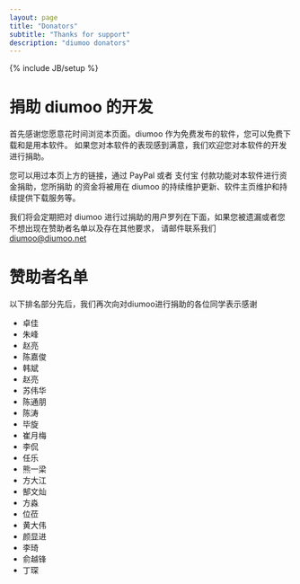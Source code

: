 ```yaml
---
layout: page
title: "Donators"
subtitle: "Thanks for support"
description: "diumoo donators"
---
```

{% include JB/setup %}

# 捐助 diumoo 的开发

首先感谢您愿意花时间浏览本页面。diumoo 作为免费发布的软件，您可以免费下载和是用本软件。
如果您对本软件的表现感到满意，我们欢迎您对本软件的开发进行捐助。

您可以用过本页上方的链接，通过 PayPal 或者 支付宝 付款功能对本软件进行资金捐助，您所捐助
的资金将被用在 diumoo 的持续维护更新、软件主页维护和持续提供下载服务等。

我们将会定期把对 diumoo 进行过捐助的用户罗列在下面，如果您被遗漏或者您不想出现在赞助者名单以及存在其他要求，
请邮件联系我们 [diumoo@diumoo.net](mailto:diumoo@diumoo.net)

# 赞助者名单

以下排名部分先后，我们再次向对diumoo进行捐助的各位同学表示感谢

* 卓佳
* 朱峰
* 赵亮
* 陈嘉俊
* 韩斌
* 赵亮
* 苏伟华
* 陈通朋
* 陈涛
* 毕旋
* 崔月梅
* 李侃
* 任乐
* 熊一梁
* 方大江
* 郜文灿
* 方淼
* 位莅
* 黄大伟
* 颜显进
* 李琦
* 俞越锋
* 丁琛
